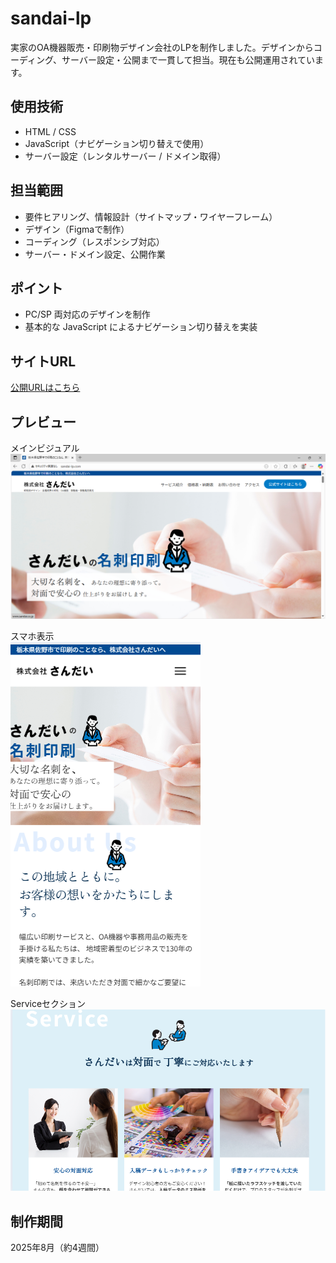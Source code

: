 # sandai-lp
実家のOA機器販売・印刷物デザイン会社のLPを制作しました。デザインからコーディング、サーバー設定・公開まで一貫して担当。現在も公開運用されています。

## 使用技術
- HTML / CSS  
- JavaScript（ナビゲーション切り替えで使用）  
- サーバー設定（レンタルサーバー / ドメイン取得）

## 担当範囲
- 要件ヒアリング、情報設計（サイトマップ・ワイヤーフレーム）  
- デザイン（Figmaで制作）  
- コーディング（レスポンシブ対応）  
- サーバー・ドメイン設定、公開作業  

## ポイント
- PC/SP 両対応のデザインを制作  
- 基本的な JavaScript によるナビゲーション切り替えを実装

## サイトURL
[公開URLはこちら](https://sandai-lp.com/)

## プレビュー
メインビジュアル  
![トップページ](sandai/screenshots/sandai-main.png)

スマホ表示  
![スマホ表示](sandai/screenshots/sandai-sp.png)

Serviceセクション  
![Serviceセクション](sandai/screenshots/sandai-service.png)


## 制作期間
2025年8月（約4週間）
